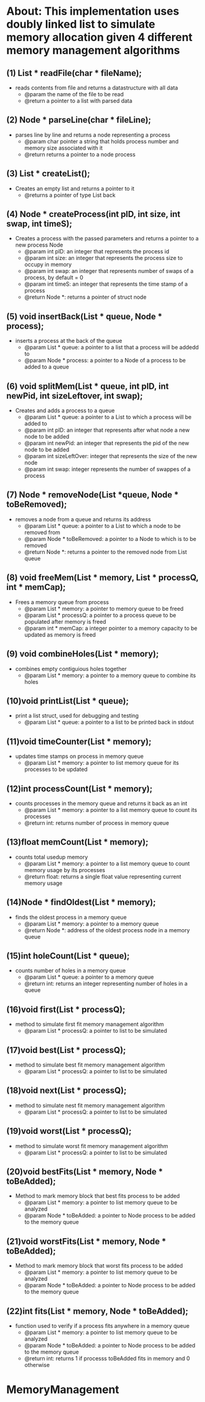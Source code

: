 # About: This implementation uses doubly linked list to simulate memory allocation given 4 different memory management algorithms

## (1) List * readFile(char * fileName);

- reads contents from file and returns a datastructure with all data
  - @param the name of the file to be read
  - @return a pointer to a list with parsed data


## (2) Node * parseLine(char * fileLine);

- parses line by line and returns a node representing a process
  - @param char pointer a string that holds process number and memory size associated with it
  - @return returns a pointer to a node process


## (3) List * createList();

- Creates an empty list and returns a pointer to it
  - @returns a pointer of type List back


## (4) Node * createProcess(int pID, int size, int swap, int timeS);

- Creates a process with the passed parameters and returns a pointer to a new process Node
  - @param int pID: an integer that represents the process id
  - @param int size: an integer that represents the process size to occupy in memory
  - @param int swap: an integer that represents number of swaps of a process, by default = 0
  - @param int timeS: an integer that represents the time stamp of a process
  - @return Node *: returns a pointer of struct node


## (5) void insertBack(List * queue, Node * process);

- inserts a process at the back of the queue
  - @param List * queue: a pointer to a list that a process will be addedd to
  - @param Node * process: a pointer to a Node of a process to be added to a queue


## (6) void splitMem(List * queue, int pID, int newPid, int sizeLeftover, int swap);

- Creates and adds a process to a queue
  - @param List * queue: a pointer to a List to which a process will be added to
  - @param int pID: an integer that represents after what node a new node to be added
  - @param int newPid: an integer that represents the pid of the new node to be added
  - @param int sizeLeftOver: integer that represents the size of the new node
  - @param int swap: integer represents the number of swappes of a process


## (7) Node * removeNode(List *queue, Node * toBeRemoved);

- removes a node from a queue and returns its address
  - @param List * queue: a pointer to a List to which a node to be removed from
  - @param Node * toBeRemoved: a pointer to a Node to which is to be removed
  - @return Node *: returns a pointer to the removed node from List queue


## (8) void freeMem(List * memory, List * processQ, int * memCap);

- Frees a memory queue from process
  - @param List * memory: a pointer to memory queue to be freed
  - @param List * processQ: a pointer to a process queue to be populated after memory is freed
  - @param int * memCap: a integer pointer to a memory capacity to be updated as memory is freed


## (9) void combineHoles(List * memory);

- combines empty contiguious holes together
  - @param List * memory: a pointer to a memory queue to combine its holes


## (10)void printList(List * queue);

- print a list struct, used for debugging and testing
  - @param List * queue: a pointer to a list to be printed back in stdout


## (11)void timeCounter(List * memory);

- updates time stamps on process in memory queue
  - @param List * memory: a pointer to list memory queue for its processes to be updated


## (12)int processCount(List * memory);

- counts processes in the memory queue and returns it back as an int
  - @param List * memory: a pointer to a list memory queue to count its processes
  - @return int: returns number of process in memory queue


## (13)float memCount(List * memory);

- counts total usedup memory
  - @param List * memory: a pointer to a list memory queue to count memory usage by its processes
  - @return float: returns a single float value representing current memory usage


## (14)Node * findOldest(List * memory);

- finds the oldest process in a memory queue
  - @param List * memory: a pointer to a memory queue
  - @return Node *: address of the oldest process node in a memory queue


## (15)int holeCount(List * queue);

- counts number of holes in a memory queue
  - @param List * queue: a pointer to a memory queue
  - @return int: returns an integer representing number of holes in a queue


## (16)void first(List * processQ);

- method to simulate first fit memory management algorithm
  - @param List * processQ: a pointer to list to be simulated


## (17)void best(List * processQ);

- method to simulate best fit memory management algorithm
  - @param List * processQ: a pointer to list to be simulated


## (18)void next(List * processQ);

- method to simulate nest fit memory management algorithm
  - @param List * processQ: a pointer to list to be simulated


## (19)void worst(List * processQ);

- method to simulate worst fit memory management algorithm
  - @param List * processQ: a pointer to list to be simulated


## (20)void bestFits(List * memory, Node * toBeAdded);

- Method to mark memory block that best fits process to be added
  - @param List * memory: a pointer to list memory queue to be analyzed
  - @param Node * toBeAdded: a pointer to Node process to be added to the memory queue


## (21)void worstFits(List * memory, Node * toBeAdded);

- Method to mark memory block that worst fits process to be added
  - @param List * memory: a pointer to list memory queue to be analyzed
  - @param Node * toBeAdded: a pointer to Node process to be added to the memory queue


## (22)int fits(List * memory, Node * toBeAdded);

- function used to verify if a process fits anywhere in a memory queue
  - @param List * memory: a pointer to list memory queue to be analyzed
  - @param Node * toBeAdded: a pointer to Node process to be added to the memory queue
  - @return int: returns 1 if processs toBeAdded fits in memory and 0 otherwise
 
 # MemoryManagement
